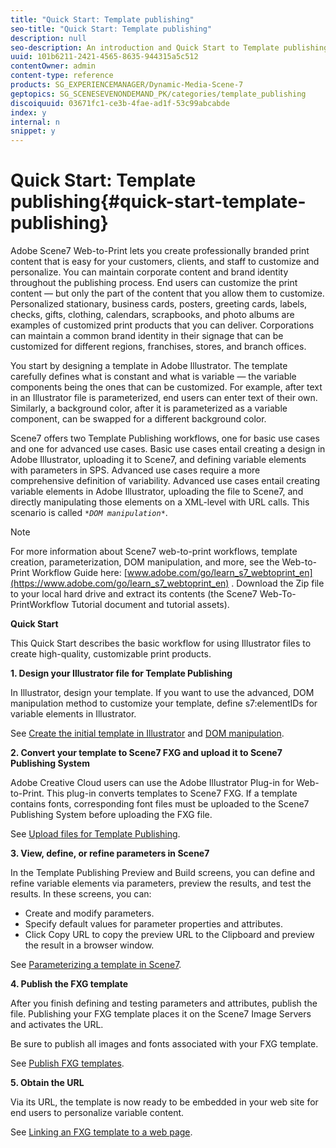 ```yaml
---
title: "Quick Start: Template publishing"
seo-title: "Quick Start: Template publishing"
description: null
seo-description: An introduction and Quick Start to Template publishing to help you get up and running quickly.
uuid: 101b6211-2421-4565-8635-944315a5c512
contentOwner: admin
content-type: reference
products: SG_EXPERIENCEMANAGER/Dynamic-Media-Scene-7
geptopics: SG_SCENESEVENONDEMAND_PK/categories/template_publishing
discoiquuid: 03671fc1-ce3b-4fae-ad1f-53c99abcabde
index: y
internal: n
snippet: y
---
```


# Quick Start: Template publishing{#quick-start-template-publishing}

Adobe Scene7 Web-to-Print lets you create professionally branded print content that is easy for your customers, clients, and staff to customize and personalize. You can maintain corporate content and brand identity throughout the publishing process. End users can customize the print content — but only the part of the content that you allow them to customize. Personalized stationary, business cards, posters, greeting cards, labels, checks, gifts, clothing, calendars, scrapbooks, and photo albums are examples of customized print products that you can deliver. Corporations can maintain a common brand identity in their signage that can be customized for different regions, franchises, stores, and branch offices.

You start by designing a template in Adobe Illustrator. The template carefully defines what is constant and what is variable — the variable components being the ones that can be customized. For example, after text in an Illustrator file is parameterized, end users can enter text of their own. Similarly, a background color, after it is parameterized as a variable component, can be swapped for a different background color.

Scene7 offers two Template Publishing workflows, one for basic use cases and one for advanced use cases. Basic use cases entail creating a design in Adobe Illustrator, uploading it to Scene7, and defining variable elements with parameters in SPS. Advanced use cases require a more comprehensive definition of variability. Advanced use cases entail creating variable elements in Adobe Illustrator, uploading the file to Scene7, and directly manipulating those elements on a XML-level with URL calls. This scenario is called *`*DOM manipulation*`*.

>[!NOTE]
>
>For more information about Scene7 web-to-print workflows, template creation, parameterization, DOM manipulation, and more, see the Web-to-Print Workflow Guide here: [www.adobe.com/go/learn_s7_webtoprint_en](https://www.adobe.com/go/learn_s7_webtoprint_en) . Download the Zip file to your local hard drive and extract its contents (the Scene7 Web-To-PrintWorkflow Tutorial document and tutorial assets).

**Quick Start**

This Quick Start describes the basic workflow for using Illustrator files to create high-quality, customizable print products.

**1. Design your Illustrator file for Template Publishing**

In Illustrator, design your template. If you want to use the advanced, DOM manipulation method to customize your template, define s7:elementIDs for variable elements in Illustrator.

See [Create the initial template in Illustrator](create-initial-template-illustrator.md#create_the_initial_template_in_illustrator) and [DOM manipulation](dom-manipulation.md#dom_manipulation).

**2. Convert your template to Scene7 FXG and upload it to Scene7 Publishing System**

Adobe Creative Cloud users can use the Adobe Illustrator Plug-in for Web-to-Print. This plug-in converts templates to Scene7 FXG. If a template contains fonts, corresponding font files must be uploaded to the Scene7 Publishing System before uploading the FXG file.

See [Upload files for Template Publishing](upload-files-template-publishing.md#upload_files_for_template_publishing).

**3. View, define, or refine parameters in Scene7**

In the Template Publishing Preview and Build screens, you can define and refine variable elements via parameters, preview the results, and test the results. In these screens, you can:

* Create and modify parameters.
* Specify default values for parameter properties and attributes. 
* Click Copy URL to copy the preview URL to the Clipboard and preview the result in a browser window.

See [Parameterizing a template in Scene7](parameterizing-template-scene7.md#parameterizing_a_template_in_scene7).

**4. Publish the FXG template**

After you finish defining and testing parameters and attributes, publish the file. Publishing your FXG template places it on the Scene7 Image Servers and activates the URL.

Be sure to publish all images and fonts associated with your FXG template.

See [Publish FXG templates](dom-manipulation.md#publish_fxg_templates).

**5. Obtain the URL**

Via its URL, the template is now ready to be embedded in your web site for end users to personalize variable content.

See [Linking an FXG template to a web page](linking-fxg-template-web-page.md#linking_an_fxg_template_to_a_web_page).
